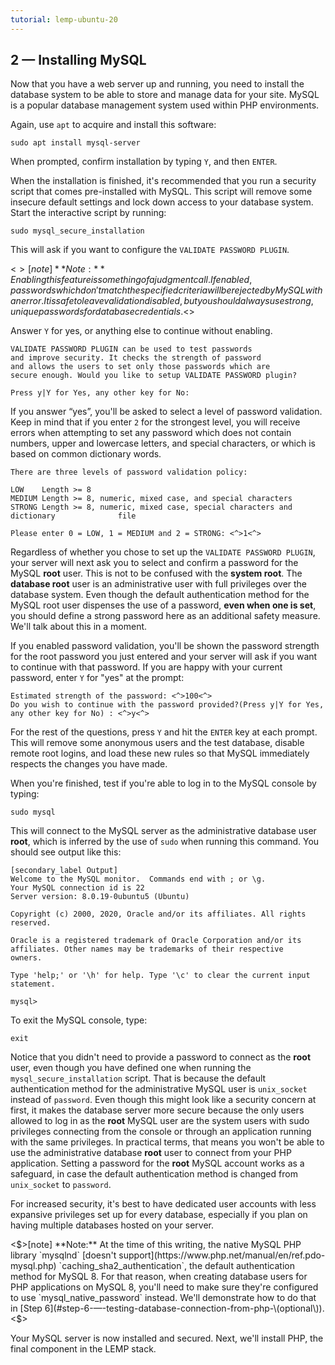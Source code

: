 ```yaml
---
tutorial: lemp-ubuntu-20
---
```

## 2 — Installing MySQL

Now that you have a web server up and running, you need to install the database system to be able to store and manage data for your site. MySQL is a popular database management system used within PHP environments.

Again, use `apt` to acquire and install this software:

```command
sudo apt install mysql-server
```

When prompted, confirm installation by typing `Y`, and then `ENTER`.

When the installation is finished, it's recommended that you run a security script that comes pre-installed with MySQL. This script will remove some insecure default settings and lock down access to your database system. Start the interactive script by running:

```command
sudo mysql_secure_installation
```

This will ask if you want to configure the `VALIDATE PASSWORD PLUGIN`.

<$>[note]
**Note:** Enabling this feature is something of a judgment call. If enabled, passwords which don't match the specified criteria will be rejected by MySQL with an error. It is safe to leave validation disabled, but you should always use strong, unique passwords for database credentials.
<$>

Answer `Y` for yes, or anything else to continue without enabling.

```
VALIDATE PASSWORD PLUGIN can be used to test passwords
and improve security. It checks the strength of password
and allows the users to set only those passwords which are
secure enough. Would you like to setup VALIDATE PASSWORD plugin?

Press y|Y for Yes, any other key for No:
```

If you answer “yes”, you'll be asked to select a level of password validation. Keep in mind that if you enter `2` for the strongest level, you will receive errors when attempting to set any password which does not contain numbers, upper and lowercase letters, and special characters, or which is based on common dictionary words.

```
There are three levels of password validation policy:

LOW    Length >= 8
MEDIUM Length >= 8, numeric, mixed case, and special characters
STRONG Length >= 8, numeric, mixed case, special characters and dictionary              file

Please enter 0 = LOW, 1 = MEDIUM and 2 = STRONG: <^>1<^>
```

Regardless of whether you chose to set up the `VALIDATE PASSWORD PLUGIN`, your server will next ask you to select and confirm a password for the MySQL **root** user. This is not to be confused with the **system root**. The **database root** user is an administrative user with full privileges over the database system. Even though the default authentication method for the MySQL root user dispenses the use of a password, **even when one is set**, you should define a strong password here as an additional safety measure. We'll talk about this in a moment.

If you enabled password validation, you'll be shown the password strength for the root password you just entered and your server will ask if you want to continue with that password. If you are happy with your current password, enter `Y` for "yes" at the prompt:

```
Estimated strength of the password: <^>100<^> 
Do you wish to continue with the password provided?(Press y|Y for Yes, any other key for No) : <^>y<^>
```

For the rest of the questions, press `Y` and hit the `ENTER` key at each prompt. This will remove some anonymous users and the test database, disable remote root logins, and load these new rules so that MySQL immediately respects the changes you have made.

When you're finished, test if you're able to log in to the MySQL console by typing:

```command
sudo mysql
```

This will connect to the MySQL server as the administrative database user **root**, which is inferred by the use of `sudo` when running this command. You should see output like this:

```
[secondary_label Output]
Welcome to the MySQL monitor.  Commands end with ; or \g.
Your MySQL connection id is 22
Server version: 8.0.19-0ubuntu5 (Ubuntu)

Copyright (c) 2000, 2020, Oracle and/or its affiliates. All rights reserved.

Oracle is a registered trademark of Oracle Corporation and/or its
affiliates. Other names may be trademarks of their respective
owners.

Type 'help;' or '\h' for help. Type '\c' to clear the current input statement.

mysql> 
```

To exit the MySQL console, type:

```custom_prefix(mysql>)
exit
```

Notice that you didn't need to provide a password to connect as the **root** user, even though you have defined one when running the `mysql_secure_installation` script. That is because the default authentication method for the administrative MySQL user is `unix_socket` instead of `password`. Even though this might look like a security concern at first, it makes the database server more secure because the only users allowed to log in as the **root** MySQL user are the system users with sudo privileges connecting from the console or through an application running with the same privileges. In practical terms, that means you won't be able to use the administrative database **root** user to connect from your PHP application. Setting a password for the **root** MySQL account works as a safeguard, in case the default authentication method is changed from `unix_socket` to `password`.

For increased security, it's best to have dedicated user accounts with less expansive privileges set up for every database, especially if you plan on having multiple databases hosted on your server.

<$>[note]
**Note:** At the time of this writing, the native MySQL PHP library `mysqlnd` [doesn't support](https://www.php.net/manual/en/ref.pdo-mysql.php) `caching_sha2_authentication`, the default authentication method for MySQL 8. For that reason, when creating database users for PHP applications on MySQL 8, you'll need to make sure they're configured to use `mysql_native_password` instead. We'll demonstrate how to do that in [Step 6](#step-6-—-testing-database-connection-from-php-\(optional\)).
<$>

Your MySQL server is now installed and secured. Next, we'll install PHP, the final component in the LEMP stack.

